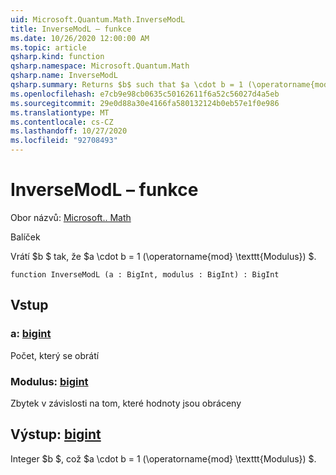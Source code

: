 ```yaml
---
uid: Microsoft.Quantum.Math.InverseModL
title: InverseModL – funkce
ms.date: 10/26/2020 12:00:00 AM
ms.topic: article
qsharp.kind: function
qsharp.namespace: Microsoft.Quantum.Math
qsharp.name: InverseModL
qsharp.summary: Returns $b$ such that $a \cdot b = 1 (\operatorname{mod} \texttt{modulus})$.
ms.openlocfilehash: e7cb9e98cb0635c50162611f6a52c56027d4a5eb
ms.sourcegitcommit: 29e0d88a30e4166fa580132124b0eb57e1f0e986
ms.translationtype: MT
ms.contentlocale: cs-CZ
ms.lasthandoff: 10/27/2020
ms.locfileid: "92708493"
---
```

# <a name="inversemodl-function"></a>InverseModL – funkce

Obor názvů: [Microsoft.. Math](xref:Microsoft.Quantum.Math)

Balíček [](https://nuget.org/packages/)


Vrátí $b $ tak, že $a \cdot b = 1 (\operatorname{mod} \texttt{Modulus}) $.

```qsharp
function InverseModL (a : BigInt, modulus : BigInt) : BigInt
```


## <a name="input"></a>Vstup

### <a name="a--bigint"></a>a: [bigint](xref:microsoft.quantum.lang-ref.bigint)

Počet, který se obrátí


### <a name="modulus--bigint"></a>Modulus: [bigint](xref:microsoft.quantum.lang-ref.bigint)

Zbytek v závislosti na tom, které hodnoty jsou obráceny



## <a name="output--bigint"></a>Výstup: [bigint](xref:microsoft.quantum.lang-ref.bigint)

Integer $b $, což $a \cdot b = 1 (\operatorname{mod} \texttt{Modulus}) $.